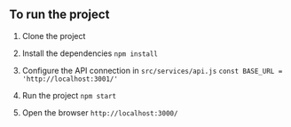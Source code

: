 ## To run the project

1. Clone the project

2. Install the dependencies
``` npm install ```

3. Configure the API connection in `src/services/api.js`
``` const BASE_URL = 'http://localhost:3001/' ```

4. Run the project
```npm start```

5. Open the browser
```http://localhost:3000/```